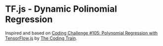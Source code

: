 # TF.js - Dynamic Polinomial Regression

Inspired and based on [Coding Challenge #105: Polynomial Regression with TensorFlow.js](https://thecodingtrain.com/CodingChallenges/105-polynomial-regression-tfjs.html) by [The Coding Train](https://thecodingtrain.com/).
